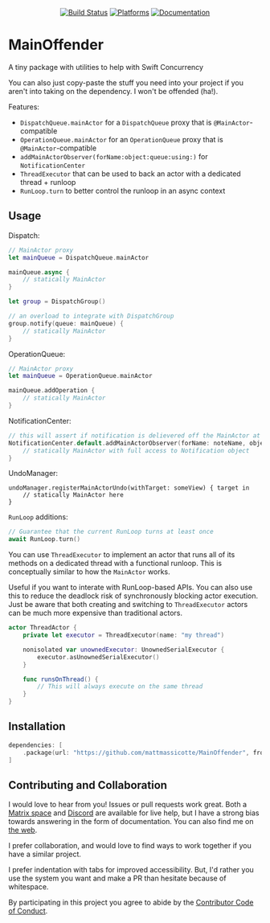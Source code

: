 <div align="center">

[![Build Status][build status badge]][build status]
[![Platforms][platforms badge]][platforms]
[![Documentation][documentation badge]][documentation]

</div>

# MainOffender
A tiny package with utilities to help with Swift Concurrency

You can also just copy-paste the stuff you need into your project if you aren't into taking on the dependency. I won't be offended (ha!).

Features:
- `DispatchQueue.mainActor` for a `DispatchQueue` proxy that is `@MainActor`-compatible
- `OperationQueue.mainActor` for an `OperationQueue` proxy that is `@MainActor`-compatible
- `addMainActorObserver(forName:object:queue:using:)` for `NotificationCenter`
- `ThreadExecutor` that can be used to back an actor with a dedicated thread + runloop
- `RunLoop.turn` to better control the runloop in an async context

## Usage

Dispatch:

```swift
// MainActor proxy
let mainQueue = DispatchQueue.mainActor

mainQueue.async {
    // statically MainActor
}

let group = DispatchGroup()

// an overload to integrate with DispatchGroup
group.notify(queue: mainQueue) {
    // statically MainActor
}
```

OperationQueue:

```swift
// MainActor proxy
let mainQueue = OperationQueue.mainActor

mainQueue.addOperation {
    // statically MainActor
}
```

NotificationCenter:

```swift
// this will assert if notification is delievered off the MainActor at runtime
NotificationCenter.default.addMainActorObserver(forName: noteName, object: nil) { notification in
    // statically MainActor with full access to Notification object
}
```

UndoManager:

```
undoManager.registerMainActorUndo(withTarget: someView) { target in
    // statically MainActor here
}
```

`RunLoop` additions:

```swift
// Guarantee that the current RunLoop turns at least once
await RunLoop.turn()
```

You can use `ThreadExecutor` to implement an actor that runs all of its methods on a dedicated thread with a functional runloop. This is conceptually similar to how the `MainActor` works.

Useful if you want to interate with RunLoop-based APIs. You can also use this to reduce the deadlock risk of synchronously blocking actor execution. Just be aware that both creating and switching to `ThreadExecutor` actors can be much more expensive than traditional actors.

```swift
actor ThreadActor {
    private let executor = ThreadExecutor(name: "my thread")

    nonisolated var unownedExecutor: UnownedSerialExecutor {
        executor.asUnownedSerialExecutor()
    }

    func runsOnThread() {
        // This will always execute on the same thread
    }
}
```

## Installation

```swift
dependencies: [
    .package(url: "https://github.com/mattmassicotte/MainOffender", from: "0.1.0")
]
```

## Contributing and Collaboration

I would love to hear from you! Issues or pull requests work great. Both a [Matrix space][matrix] and [Discord][discord] are available for live help, but I have a strong bias towards answering in the form of documentation. You can also find me on [the web](https://www.massicotte.org).

I prefer collaboration, and would love to find ways to work together if you have a similar project.

I prefer indentation with tabs for improved accessibility. But, I'd rather you use the system you want and make a PR than hesitate because of whitespace.

By participating in this project you agree to abide by the [Contributor Code of Conduct](CODE_OF_CONDUCT.md).

[build status]: https://github.com/mattmassicotte/MainOffender/actions
[build status badge]: https://github.com/mattmassicotte/MainOffender/workflows/CI/badge.svg
[platforms]: https://swiftpackageindex.com/mattmassicotte/MainOffender
[platforms badge]: https://img.shields.io/endpoint?url=https%3A%2F%2Fswiftpackageindex.com%2Fapi%2Fpackages%2Fmattmassicotte%2FMainOffender%2Fbadge%3Ftype%3Dplatforms
[documentation]: https://swiftpackageindex.com/mattmassicotte/MainOffender/main/documentation
[documentation badge]: https://img.shields.io/badge/Documentation-DocC-blue
[matrix]: https://matrix.to/#/%23chimehq%3Amatrix.org
[matrix badge]: https://img.shields.io/matrix/chimehq%3Amatrix.org?label=Matrix
[discord]: https://discord.gg/esFpX6sErJ
